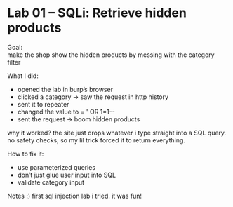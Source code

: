 # Lab 01 – SQLi: Retrieve hidden products  

Goal:  
make the shop show the hidden products by messing with the category filter  

What I did: 
- opened the lab in burp’s browser  
- clicked a category → saw the request in http history  
- sent it to repeater  
- changed the value to = ' OR 1=1--
- sent the request -> boom hidden products

why it worked?
the site just drops whatever i type straight into a SQL query.  
no safety checks, so my lil trick forced it to return everything.   

How to fix it:
- use parameterized queries  
- don’t just glue user input into SQL  
- validate category input  

Notes :)
first sql injection lab i tried. it was fun!
